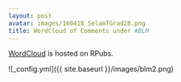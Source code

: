 ```yaml
---
layout: post
avatar: images/160418_SelamTGrad28.png
title: WordCloud of Comments under #BLM
---
```

[WordCloud](https://rpubs.com/selamtesfa/698484) is hosted on RPubs. 

![_config.yml]({{ site.baseurl }}/images/blm2.png)
